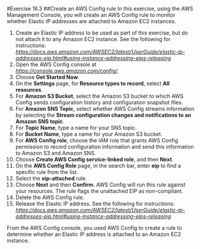 #Exercise 16.3
##Create an AWS Config rule
In this exercise, using the AWS Management Console, you will create an AWS Config rule   to monitor whether Elastic IP addresses are attached to Amazon EC2 instances.
1.	Create an Elastic IP address to be used as part of this exercise, but do not attach it to any Amazon EC2 instance. See the following for instructions:
*https://docs.aws.amazon.com/AWSEC2/latest/UserGuide/elastic-ip-addresses-eip.html#using-instance-addressing-eips-releasing*
2.	Open the AWS Config console at *https://console.aws.amazon.com/config/*.
3.	Choose **Get Started Now**.
4.	On the **Settings** page, for **Resource types to record**, select **All resources**.
5.	For **Amazon S3 Bucket**, select the Amazon S3 bucket to which AWS Config sends configuration history and configuration snapshot files.
6.	For **Amazon SNS Topic**, select whether AWS Config  streams  information  by  selecting  the **Stream configuration changes and notifications to an Amazon SNS topic**.
7.	For **Topic Name**, type a name for your SNS topic.
8.	For **Bucket Name**, type a name for your Amazon S3 bucket.
9.	For **AWS Config role**, choose the IAM role that grants AWS Config permission to record configuration information and send this information to Amazon S3 and Amazon SNS.
10.	Choose **Create AWS Config service-linked role**, and then **Next**.
11.	On the **AWS Config Role** page, in the search bar, enter **eip** to find a specific rule from the list.
12.	Select the **eip-attached** rule.
13.	Choose **Next** and then **Confirm**.
AWS Config will run this rule against your resources. The rule flags the unattached EIP as non-compliant.
14.	Delete the AWS Config rule.
15.	Release the Elastic IP address. See the following for instructions: *https://docs.aws.amazon.com/AWSEC2/latest/UserGuide/elastic-ip-addresses-eip.html#using-instance-addressing-eips-releasing*

From the AWS Config console, you used AWS Config to create a rule to determine whether an Elastic IP address is attached to an Amazon EC2 instance.
